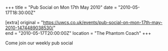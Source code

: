 +++
title = "Pub Social on Mon 17th May 2010"
date = "2010-05-17T18:30:00Z"

[extra]
original = "https://uwcs.co.uk/events/pub-social-on-mon-17th-may-2010-1474489038530/"    
end = "2010-05-17T20:00:00Z"
location = "The Phantom Coach"
+++

Come join our weekly pub social

